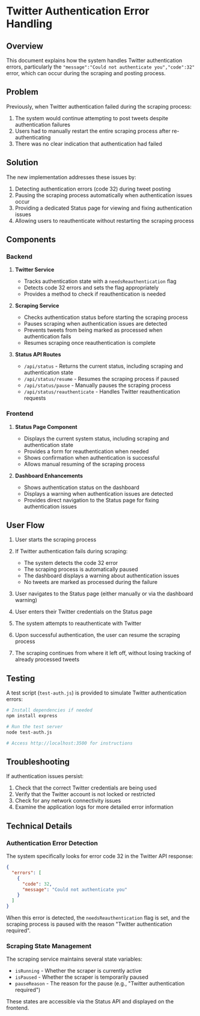 # Twitter Authentication Error Handling

## Overview

This document explains how the system handles Twitter authentication errors, particularly the `"message":"Could not authenticate you","code":32"` error, which can occur during the scraping and posting process.

## Problem

Previously, when Twitter authentication failed during the scraping process:

1. The system would continue attempting to post tweets despite authentication failures
2. Users had to manually restart the entire scraping process after re-authenticating
3. There was no clear indication that authentication had failed

## Solution

The new implementation addresses these issues by:

1. Detecting authentication errors (code 32) during tweet posting
2. Pausing the scraping process automatically when authentication issues occur
3. Providing a dedicated Status page for viewing and fixing authentication issues
4. Allowing users to reauthenticate without restarting the scraping process

## Components

### Backend

1. **Twitter Service**
   - Tracks authentication state with a `needsReauthentication` flag
   - Detects code 32 errors and sets the flag appropriately
   - Provides a method to check if reauthentication is needed

2. **Scraping Service**
   - Checks authentication status before starting the scraping process
   - Pauses scraping when authentication issues are detected
   - Prevents tweets from being marked as processed when authentication fails
   - Resumes scraping once reauthentication is complete

3. **Status API Routes**
   - `/api/status` - Returns the current status, including scraping and authentication state
   - `/api/status/resume` - Resumes the scraping process if paused
   - `/api/status/pause` - Manually pauses the scraping process
   - `/api/status/reauthenticate` - Handles Twitter reauthentication requests

### Frontend

1. **Status Page Component**
   - Displays the current system status, including scraping and authentication state
   - Provides a form for reauthentication when needed
   - Shows confirmation when authentication is successful
   - Allows manual resuming of the scraping process

2. **Dashboard Enhancements**
   - Shows authentication status on the dashboard
   - Displays a warning when authentication issues are detected
   - Provides direct navigation to the Status page for fixing authentication issues

## User Flow

1. User starts the scraping process
2. If Twitter authentication fails during scraping:
   - The system detects the code 32 error
   - The scraping process is automatically paused
   - The dashboard displays a warning about authentication issues
   - No tweets are marked as processed during the failure

3. User navigates to the Status page (either manually or via the dashboard warning)
4. User enters their Twitter credentials on the Status page
5. The system attempts to reauthenticate with Twitter
6. Upon successful authentication, the user can resume the scraping process
7. The scraping continues from where it left off, without losing tracking of already processed tweets

## Testing

A test script (`test-auth.js`) is provided to simulate Twitter authentication errors:

```bash
# Install dependencies if needed
npm install express

# Run the test server
node test-auth.js

# Access http://localhost:3500 for instructions
```

## Troubleshooting

If authentication issues persist:

1. Check that the correct Twitter credentials are being used
2. Verify that the Twitter account is not locked or restricted
3. Check for any network connectivity issues
4. Examine the application logs for more detailed error information

## Technical Details

### Authentication Error Detection

The system specifically looks for error code 32 in the Twitter API response:

```json
{
  "errors": [
    {
      "code": 32,
      "message": "Could not authenticate you"
    }
  ]
}
```

When this error is detected, the `needsReauthentication` flag is set, and the scraping process is paused with the reason "Twitter authentication required".

### Scraping State Management

The scraping service maintains several state variables:

- `isRunning` - Whether the scraper is currently active
- `isPaused` - Whether the scraper is temporarily paused
- `pauseReason` - The reason for the pause (e.g., "Twitter authentication required")

These states are accessible via the Status API and displayed on the frontend. 